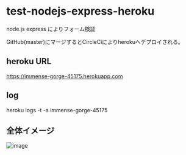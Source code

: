 # test-nodejs-express-heroku


node.js express によりフォーム検証

GitHub(master)にマージするとCircleCiによりherokuへデプロイされる。

## heroku URL

https://immense-gorge-45175.herokuapp.com

## log
heroku logs  -t -a immense-gorge-45175

##  全体イメージ

![image](https://user-images.githubusercontent.com/12773136/48311795-86b54480-e5e8-11e8-8af3-8454bd26dec7.png)
